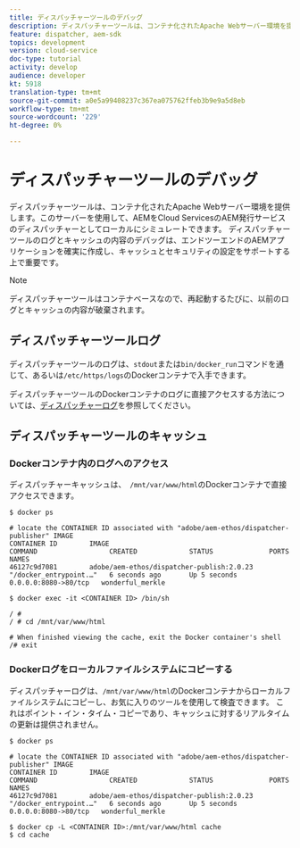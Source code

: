 ```yaml
---
title: ディスパッチャーツールのデバッグ
description: ディスパッチャーツールは、コンテナ化されたApache Webサーバー環境を提供します。このサーバーを使用して、AEMをCloud ServicesのAEM発行サービスのディスパッチャーとしてローカルにシミュレートできます。 ディスパッチャーツールのログとキャッシュの内容のデバッグは、エンドツーエンドのAEMアプリケーションを確実に作成し、キャッシュとセキュリティの設定をサポートする上で重要です。
feature: dispatcher, aem-sdk
topics: development
version: cloud-service
doc-type: tutorial
activity: develop
audience: developer
kt: 5918
translation-type: tm+mt
source-git-commit: a0e5a99408237c367ea075762ffeb3b9e9a5d8eb
workflow-type: tm+mt
source-wordcount: '229'
ht-degree: 0%

---
```



# ディスパッチャーツールのデバッグ

ディスパッチャーツールは、コンテナ化されたApache Webサーバー環境を提供します。このサーバーを使用して、AEMをCloud ServicesのAEM発行サービスのディスパッチャーとしてローカルにシミュレートできます。
ディスパッチャーツールのログとキャッシュの内容のデバッグは、エンドツーエンドのAEMアプリケーションを確実に作成し、キャッシュとセキュリティの設定をサポートする上で重要です。

>[!NOTE]
>
>ディスパッチャーツールはコンテナベースなので、再起動するたびに、以前のログとキャッシュの内容が破棄されます。

## ディスパッチャーツールログ

ディスパッチャーツールのログは、`stdout`または`bin/docker_run`コマンドを通じて、あるいは`/etc/https/logs`のDockerコンテナで入手できます。

ディスパッチャーツールのDockerコンテナのログに直接アクセスする方法については、[ディスパッチャーログ](./logs.md#dispatcher-logs)を参照してください。

## ディスパッチャーツールのキャッシュ

### Dockerコンテナ内のログへのアクセス

ディスパッチャーキャッシュは、` /mnt/var/www/html`のDockerコンテナで直接アクセスできます。

```shell
$ docker ps

# locate the CONTAINER ID associated with "adobe/aem-ethos/dispatcher-publisher" IMAGE
CONTAINER ID        IMAGE                                       COMMAND                  CREATED             STATUS              PORTS                  NAMES
46127c9d7081        adobe/aem-ethos/dispatcher-publish:2.0.23   "/docker_entrypoint.…"   6 seconds ago       Up 5 seconds        0.0.0.0:8080->80/tcp   wonderful_merkle

$ docker exec -it <CONTAINER ID> /bin/sh

/ # 
/ # cd /mnt/var/www/html

# When finished viewing the cache, exit the Docker container's shell
/# exit
```

### Dockerログをローカルファイルシステムにコピーする

ディスパッチャーログは、`/mnt/var/www/html`のDockerコンテナからローカルファイルシステムにコピーし、お気に入りのツールを使用して検査できます。 これはポイント・イン・タイム・コピーであり、キャッシュに対するリアルタイムの更新は提供されません。

```shell
$ docker ps

# locate the CONTAINER ID associated with "adobe/aem-ethos/dispatcher-publisher" IMAGE
CONTAINER ID        IMAGE                                       COMMAND                  CREATED             STATUS              PORTS                  NAMES
46127c9d7081        adobe/aem-ethos/dispatcher-publish:2.0.23   "/docker_entrypoint.…"   6 seconds ago       Up 5 seconds        0.0.0.0:8080->80/tcp   wonderful_merkle

$ docker cp -L <CONTAINER ID>:/mnt/var/www/html cache 
$ cd cache
```

